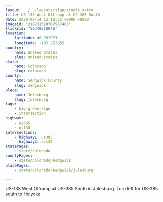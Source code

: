 ```yaml
---
layout: ../../layouts/sign/single.astro
title: US-138 West Offramp at US-385 South
date: 2020-08-14 12:19:22 +0000 +0000
imageid: "318731328767957483"
flickrid: "50348218078"
location:
    latitude: 40.991981
    longitude: -102.253055
country:
    name: United States
    slug: united-states
state:
    name: Colorado
    slug: colorado
county:
    name: Sedgwick County
    slug: sedgwick
place:
    name: Julesburg
    slug: julesburg
tags:
    - big-green-sign
    - intersection
highway:
    - us385
    - us138
intersections:
    - highway1: us385
      highway2: us138
statePages:
    - state/colorado
countyPages:
    - state/colorado/sedgwick
placePages:
    - state/colorado/sedgwick/julesburg

---
```

US-138 West Offramp at US-385 South in Julesburg.  Turn left for US-385 south to Holyoke.